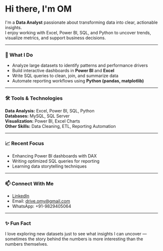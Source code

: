 # Hi there, I'm OM  

I'm a **Data Analyst** passionate about transforming data into clear, actionable insights.  
I enjoy working with Excel, Power BI, SQL, and Python to uncover trends, visualize metrics, and support business decisions.

---

### 🧠 What I Do
- Analyze large datasets to identify patterns and performance drivers  
- Build interactive dashboards in **Power BI** and **Excel**  
- Write SQL queries to clean, join, and summarize data  
- Automate reporting workflows using **Python (pandas, matplotlib)**  

---

### 🛠️ Tools & Technologies
**Data Analysis:** Excel, Power BI, SQL, Python  
**Databases:** MySQL, SQL Server  
**Visualization:** Power BI, Excel Charts  
**Other Skills:** Data Cleaning, ETL, Reporting Automation  

---

### 📈 Recent Focus
- Enhancing Power BI dashboards with DAX  
- Writing optimized SQL queries for reporting  
- Learning data storytelling techniques  

---

### 📫 Connect With Me
- [LinkedIn](https://www.linkedin.com/in/omydahima/)  
- Email: drive.omy@gmail.com  
- WhatsApp: +91-9829405064  

---

### ✨ Fun Fact
I love exploring new datasets just to see what insights I can uncover — sometimes the story behind the numbers is more interesting than the numbers themselves.
